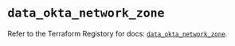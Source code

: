 # `data_okta_network_zone`

Refer to the Terraform Registory for docs: [`data_okta_network_zone`](https://registry.terraform.io/providers/okta/okta/4.6.0/docs/data-sources/network_zone).
